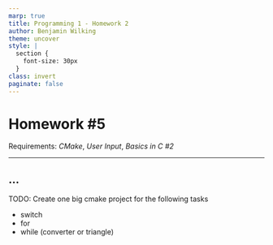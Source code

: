 ```yaml
---
marp: true
title: Programming 1 - Homework 2
author: Benjamin Wilking
theme: uncover
style: |
  section {
    font-size: 30px
  }
class: invert
paginate: false
---
```


# Homework #5

Requirements: *CMake*, *User Input*, *Basics in C #2*

---

## ...

TODO: 
Create one big cmake project for the following tasks

- switch
- for
- while (converter or triangle)
